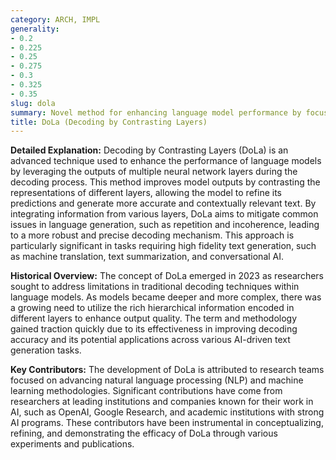 ```yaml
---
category: ARCH, IMPL
generality:
- 0.2
- 0.225
- 0.25
- 0.275
- 0.3
- 0.325
- 0.35
slug: dola
summary: Novel method for enhancing language model performance by focusing on contrasting the outputs of different layers to improve decoding accuracy.
title: DoLa (Decoding by Contrasting Layers)
---
```


**Detailed Explanation:** Decoding by Contrasting Layers (DoLa) is an advanced technique used to enhance the performance of language models by leveraging the outputs of multiple neural network layers during the decoding process. This method improves model outputs by contrasting the representations of different layers, allowing the model to refine its predictions and generate more accurate and contextually relevant text. By integrating information from various layers, DoLa aims to mitigate common issues in language generation, such as repetition and incoherence, leading to a more robust and precise decoding mechanism. This approach is particularly significant in tasks requiring high fidelity text generation, such as machine translation, text summarization, and conversational AI.

**Historical Overview:** The concept of DoLa emerged in 2023 as researchers sought to address limitations in traditional decoding techniques within language models. As models became deeper and more complex, there was a growing need to utilize the rich hierarchical information encoded in different layers to enhance output quality. The term and methodology gained traction quickly due to its effectiveness in improving decoding accuracy and its potential applications across various AI-driven text generation tasks.

**Key Contributors:** The development of DoLa is attributed to research teams focused on advancing natural language processing (NLP) and machine learning methodologies. Significant contributions have come from researchers at leading institutions and companies known for their work in AI, such as OpenAI, Google Research, and academic institutions with strong AI programs. These contributors have been instrumental in conceptualizing, refining, and demonstrating the efficacy of DoLa through various experiments and publications.